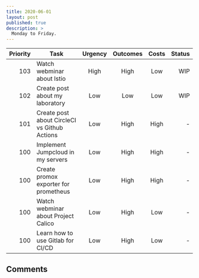 ```yaml
---
title: 2020-06-01
layout: post
published: true
description: >
  Monday to Friday.
---
```


| Priority | Task | Urgency | Outcomes | Costs | Status |
| ---------: | ------------ | :-------: | :--------: | :----: | ------: |
| 103 | Watch webminar about Istio | High | High | Low | WIP |
| 102 | Create post about my laboratory | Low | Low | Low | WIP |
| 101 | Create post about CircleCI vs Github Actions | Low | High | High | - |
| 100 | Implement Jumpcloud in my servers | Low | High | High | - |
| 100 | Create promox exporter for prometheus | Low | High | High | - |
| 100 | Watch webminar about Project Calico | Low | High | Low | - |
| 100 | Learn how to use Gitlab for CI/CD | Low | High | Low | - |

## Comments
